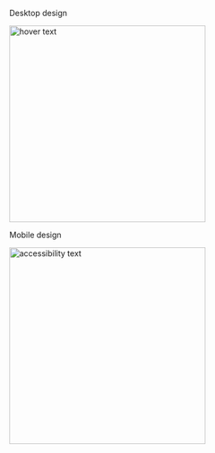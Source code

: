 <p align="center">
  <p>Desktop design</p>
  <img src="https://res.cloudinary.com/dz209s6jk/image/upload/v1594753005/Challenges/tdenrz6vmcjolwsgjy3r.jpg" width="350" title="hover text">
  <p>Mobile design</p>
  <img src="https://res.cloudinary.com/dz209s6jk/image/upload/v1594753005/Challenges/gtclhykow5vgvzqhlvnn.jpg" width="350" alt="accessibility text">
</p>
